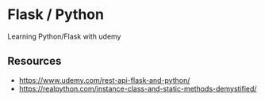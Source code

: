 # Flask / Python

Learning Python/Flask with udemy

## Resources

* https://www.udemy.com/rest-api-flask-and-python/
* https://realpython.com/instance-class-and-static-methods-demystified/
